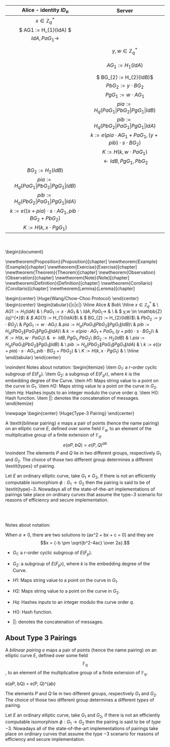 |Alice - identity $ID_a$|Server|
|:----------------------:|:----------------------:|
| $x \in \mathbb{Z}_{q}^{*}$ |  |
| $ AG1 := H_{1}(IdA) $ |  |  
| $IdA, PaG_{1} \longrightarrow$ |  |
|  |  $$ y,w \in \mathbb{Z}_{q}^{*}$$|
|  | $$AG_{1} := H_{1}(IdA)$$ |  
|  |  $ BG_{2} := H_{2}(IdB)$|
|  |  $PbG_{2} := y\cdot BG_{2}$|
|  |  $PgG_{1} := w\cdot AG_{1}$|
|  |  $pia := H_{q}(PaG_{1}\| PbG_{2} \| PgG_{1}\|IdB)$|
|  |  $pib := H_{q}(PbG_{2}\|PaG_{1} \|PgG_{1}\| IdA)$|
|  |  $k:=e(pia\cdot AG_{1}+PaG_{1},(y+pib)\cdot s \cdot BG_{2})$|
|  |  $K:=H(k,w\cdot PaG_{1})$|
|  |  $\longleftarrow IdB, PgG_{1}, PbG_{2}$|
| $BG_{2} := H_{2}(IdB)$ |  |
| $pia := H_{q}(PaG_{1}\| PbG_{2} \| PgG_{1}\|IdB)$ |  |
| $pib := H_{q}(PbG_{2}\|PaG_{1} \|PgG_{1}\| IdA)$ |  |
| $k := e((x+pia)\cdot s \cdot AG_{1}, pib\cdot BG_{2} + PbG_{2})$ |  |
| $K := H(k,x\cdot PgG_{1})$ |  |

<br></br>
\begin{document}

\newtheorem{Proposition}{Proposition}[chapter]
\newtheorem{Example}{Example}[chapter]
\newtheorem{Exercise}{Exercise}[chapter]
\newtheorem{Theorem}{Theorem}[chapter]
\newtheorem{Observation}{Observation}[chapter]
\newtheorem{Note}{Note}[chapter]
\newtheorem{Definition}{Definition}[chapter]
\newtheorem{Corollario}{Corollario}[chapter]
\newtheorem{Lemma}{Lemma}[chapter]

\begin{center}
\Huge{Wang/Chow-Choo Protocol}
\end{center}
\begin{center}
\begin{tabular}{|c|c|}
\hline
Alice & Bob\\
\hline
$x \in \mathbb{Z}_{q}^{*}$ & \\
$AG1 := H_{1}(IdA)$ & \\
$PaG_{1} := x\cdot AG_{1}$ & \\
$IdA, PaG_{1} \longrightarrow$ & \\
 & $ y,w \in \mathbb{Z}_{q}^{*}$\\
 & $ AG_{1} := H_{1}(IdA)$\\
 & $ BG_{2} := H_{2}(IdB)$\\
 & $PbG_{2} := y\cdot BG_{2}$\\
 & $PgG_{1} := w\cdot AG_{1}$\\
 & $pia := H_{q}(PaG_{1}\| PbG_{2} \| PgG_{1}\|IdB)$\\
 & $pib := H_{q}(PbG_{2}\|PaG_{1} \|PgG_{1}\| IdA)$\\
 & $k:=e(pia\cdot AG_{1}+PaG_{1},(y+pib)\cdot s \cdot BG_{2})$\\
 & $K:=H(k,w\cdot PaG_{1})$\\
 & $\longleftarrow IdB, PgG_{1}, PbG_{2}$\\
$BG_{2} := H_{2}(IdB)$ & \\
$pia := H_{q}(PaG_{1}\| PbG_{2} \| PgG_{1}\|IdB)$ & \\
$pib := H_{q}(PbG_{2}\|PaG_{1} \|PgG_{1}\| IdA)$ & \\
$k := e((x+pia)\cdot s \cdot AG_{1}, pib\cdot BG_{2} + PbG_{2})$ & \\
$K := H(k,x\cdot PgG_{1})$ & \\
\hline
\end{tabular}
\end{center}


\noindent Notes about notation:
\begin{itemize}
\item $G_1$: a $r$-order cyclic subgroup of $E(F_p)$.
\item $G_2$: a subgroup of $E(F_{p^k})$, where $k$ is the embedding degree of the Curve.
\item $H1$: Maps string value to a point on the curve in $G_1$.
\item $H2$: Maps string value to a point on the curve in $G_2$.
\item $Hq$: Hashes inputs to an integer modulo the curve order $q$.
\item H(): Hash function.
\item $||$: denotes the concatenation of messages.
\end{itemize}

\newpage
\begin{center}
\Huge{Type-3 Pairing}
\end{center}

A \textit{bilinear pairing} $e$ maps a pair of points (hence the name pairing) on an elliptic curve $E$, defined over some field $\mathbb{F}_{q}$, to an element of the multiplicative group of a finite extension of $\mathbb{F}_{q}$.
$$ e(aP, bQ) = e(P, Q)^{ab} $$
\noindent The elements $P$ and $Q$ lie in two different groups, respectively $G_{1}$ and $G_{2}$. The choice of those two different group determines a different \textit{types} of pairing.

Let $E$ an ordinary elliptic curve, take $G_{1} \neq G_{2}$, if there is not an efficiently computable isomorphism $\phi:G_{1}\to G_{2}$ then the pairing is said to be of \textit{type}$-3$.
Nowadays all of the state-of-the-art implementations of pairings take place on ordinary curves that assume the type$-3$ scenario for reasons of efficiency and secure implementation.






<br></br>


Notes about notation:

When $a \ne 0$, there are two solutions to \(ax^2 + bx + c = 0\) and they are
$$x = {-b \pm \sqrt{b^2-4ac} \over 2a}.$$

* $G_1$: a $r$-order cyclic subgroup of $E(F_p)$.
* $G_2$: a subgroup of $E(F_{p^k})$, where $k$ is the embedding degree of the Curve.

* $H1$: Maps string value to a point on the curve in $G_1$.

* $H2$: Maps string value to a point on the curve in $G_2$.

* $Hq$: Hashes inputs to an integer modulo the curve order $q$.

* H(): Hash function.

* $||$: denotes the concatenation of messages.

## About Type 3 Pairings

A _bilinear pairing_ $e$ maps a pair of points (hence the name pairing) on an elliptic curve $E$, defined over some field $$\mathbb{F}_{q}$$, to an element of the multiplicative group of a finite extension of $\mathbb{F}_{q}$.


e(aP, bQ) = e(P, Q)^{ab}


The elements $P$ and $Q$ lie in two different groups, respectively $G_{1}$ and $G_{2}$. The choice of those two different group determines a different _types_ of pairing.


Let $E$ an ordinary elliptic curve, take $G_{1}$
and $G_{2}$, if there is not an efficiently computable isomorphism $\phi:G_{1}\to G_{2}$ then the pairing is said to be of _type_ $-3$.
Nowadays all of the state-of-the-art implementations of pairings take place on ordinary curves that assume the type $-3$ scenario for reasons of efficiency and secure implementation.
